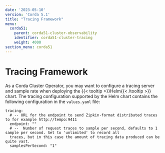 ```yaml
---
date: '2023-05-10'
version: 'Corda 5.1'
title: "Tracing Framework"
menu:
  corda51:
    parent: corda51-cluster-observability
    identifier: corda51-cluster-tracing
    weight: 4000
section_menu: corda51
---
```


# Tracing Framework

As a Corda Cluster Operator, you may want to configure a tracing server and sample rate when deploying the {{< tooltip >}}Helm{{< /tooltip >}} chart.
The tracing configuration supported by the Helm chart contains the following configuration in the `values.yaml` file:

```
tracing:
  # -- URL for the endpoint to send Zipkin-format distributed traces to for example http://tempo:9411
  endpoint: ""
  # --  Number of request traces to sample per second, defaults to 1 sample per second. Set to 'unlimited' to record all
  traces, but in this case the amount of tracing data produced can be quite vast.
  samplesPerSecond: "1"
```

